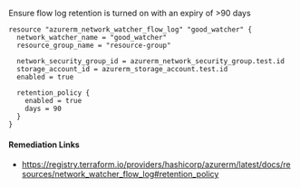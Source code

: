 
Ensure flow log retention is turned on with an expiry of >90 days

```hcl
resource "azurerm_network_watcher_flow_log" "good_watcher" {
  network_watcher_name = "good_watcher"
  resource_group_name = "resource-group"
  
  network_security_group_id = azurerm_network_security_group.test.id
  storage_account_id = azurerm_storage_account.test.id
  enabled = true
  
  retention_policy {
    enabled = true
    days = 90
  }
}
```

#### Remediation Links
 - https://registry.terraform.io/providers/hashicorp/azurerm/latest/docs/resources/network_watcher_flow_log#retention_policy
        